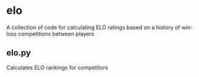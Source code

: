 # elo
A collection of code for calculating ELO ratings based on a history of win-loss competitions between players

## elo.py
Calculates ELO rankings for competitors
